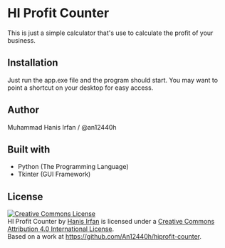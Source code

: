 # HI Profit Counter
This is just a simple calculator that's use to calculate the profit of your business.

## Installation
Just run the app.exe file and the program should start.
You may want to point a shortcut on your desktop for easy access.

## Author
Muhammad Hanis Irfan / @an12440h

## Built with
- Python (The Programming Language)
- Tkinter (GUI Framework)

## License
<a rel="license" href="http://creativecommons.org/licenses/by/4.0/"><img alt="Creative Commons License" style="border-width:0" src="https://i.creativecommons.org/l/by/4.0/88x31.png" /></a><br /><span xmlns:dct="http://purl.org/dc/terms/" href="http://purl.org/dc/dcmitype/Text" property="dct:title" rel="dct:type">HI Profit Counter</span> by <a xmlns:cc="http://creativecommons.org/ns#" href="https://an12440h.github.io" property="cc:attributionName" rel="cc:attributionURL">Hanis Irfan</a> is licensed under a <a rel="license" href="http://creativecommons.org/licenses/by/4.0/">Creative Commons Attribution 4.0 International License</a>.<br />Based on a work at <a xmlns:dct="http://purl.org/dc/terms/" href="https://github.com/An12440h/hiprofit-counter" rel="dct:source">https://github.com/An12440h/hiprofit-counter</a>.

